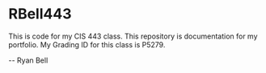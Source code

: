 # RBell443
This is code for my CIS 443 class. 
This repository is documentation for my portfolio.
My Grading ID for this class is P5279.

--
Ryan Bell
